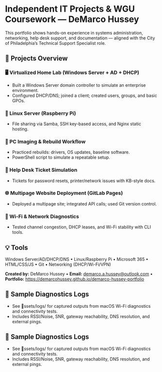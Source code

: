 # Independent IT Projects & WGU Coursework — DeMarco Hussey

This portfolio shows hands-on experience in systems administration, networking, help desk support, and documentation — aligned with the City of Philadelphia’s Technical Support Specialist role.

## 🔧 Projects Overview
### 🖥️ Virtualized Home Lab (Windows Server + AD + DHCP)
- Built a Windows Server domain controller to simulate an enterprise environment.
- Configured DHCP/DNS; joined a client; created users, groups, and basic GPOs.

### 🐧 Linux Server (Raspberry Pi)
- File sharing via Samba, SSH key-based access, and Nginx static hosting.

### 🧰 PC Imaging & Rebuild Workflow
- Practiced rebuilds: drivers, OS updates, baseline software.
- PowerShell script to simulate a repeatable setup.

### 🧾 Help Desk Ticket Simulation
- Tickets for password resets, printer/network issues with KB-style docs.

### 🌐 Multipage Website Deployment (GitLab Pages)
- Deployed a multipage site; integrated API calls; used Git version control.

### 📶 Wi-Fi & Network Diagnostics
- Tested channel congestion, DHCP leases, and Wi-Fi stability with CLI tools.

## 💡 Tools
Windows Server/AD/DHCP/DNS • Linux/Raspberry Pi • Microsoft 365 • HTML/CSS/JS • Git • Networking (DHCP/Wi-Fi/VPN)

**Created by:** DeMarco Hussey • **Email:** demarco.a.hussey@outlook.com • **Portfolio:** https://demarcohussey.github.io/demarco-hussey-portfolio
## 📄 Sample Diagnostics Logs
- See ssets/logs/ for captured outputs from macOS Wi-Fi diagnostics and connectivity tests.
- Includes RSSI/Noise, SNR, gateway reachability, DNS resolution, and external pings.
## 📄 Sample Diagnostics Logs
- See ssets/logs/ for captured outputs from macOS Wi-Fi diagnostics and connectivity tests.
- Includes RSSI/Noise, SNR, gateway reachability, DNS resolution, and external pings.
